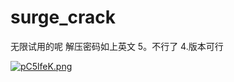 # surge_crack
 无限试用的呢
 解压密码如上英文
5。不行了  4.版本可行


[![pC5lfeK.png](https://s1.ax1x.com/2023/07/15/pC5lfeK.png)](https://imgse.com/i/pC5lfeK)
